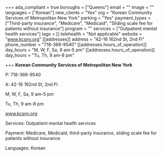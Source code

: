 +++
ada_compliant = true
boroughs = ["Queens"]
email = ""
image = ""
languages = ["Korean"]
new_clients = "Yes"
org = "Korean Community Services of Metropolitan New York"
parking = "Yes"
payment_types = ["Third-party insurance", "Medicare", "Medicaid", "Sliding scale fee for patients without insurance"]
program = ""
services = ["Outpatient mental health services"]
tags = []
telehealth = "Not applicable"
website = "www.kcsny.org"
[[addresses]]
address = "42-16 162nd St, 2nd Fl"
phone_number = "718-366-9540"
[[addresses.hours_of_operation]]
day_hours = "M, W, F, Sa, 9 am-5 pm"
[[addresses.hours_of_operation]]
day_hours = "Tu, Th, 9 am-8 pm"

+++
**Korean Community Services of Metropolitan New York**

P: 718-366-9540 

A: 42-16 162nd St, 2nd Fl

M, W, F, Sa, 9 am-5 pm

Tu, Th, 9 am-8 pm

www.kcsny.org

Services: Outpatient mental health services

Payment: Medicare, Medicaid, third-party insurance, sliding scale fee for patients without insurance

Languages: Korean